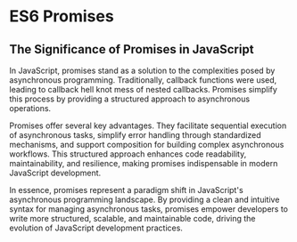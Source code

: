 # ES6 Promises

## The Significance of Promises in JavaScript

In JavaScript, promises stand as a solution to the complexities posed by asynchronous programming. Traditionally, callback functions were used, leading to callback hell knot mess of nested callbacks. Promises simplify this process by providing a structured approach to asynchronous operations.

Promises offer several key advantages. They facilitate sequential execution of asynchronous tasks, simplify error handling through standardized mechanisms, and support composition for building complex asynchronous workflows. This structured approach enhances code readability, maintainability, and resilience, making promises indispensable in modern JavaScript development.

In essence, promises represent a paradigm shift in JavaScript's asynchronous programming landscape. By providing a clean and intuitive syntax for managing asynchronous tasks, promises empower developers to write more structured, scalable, and maintainable code, driving the evolution of JavaScript development practices.
